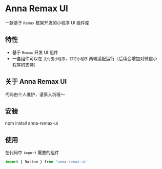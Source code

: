 # Anna Remax UI

一款基于 `Remax` 框架开发的小程序 UI 组件库

## 特性

- 基于 `Remax` 开发 UI 组件
- 一套组件可以在 `支付宝小程序`，`钉钉小程序` 两端适配运行（后续会增加对微信小程序的支持）

## 关于 Anna Remax UI

代码由个人维护，谨慎入坑哦～

## 安装

npm install anna-remax-ui

## 使用

在代码中 `import` 需要的组件

```js
import { Button } from 'anna-remax-ui'
```

